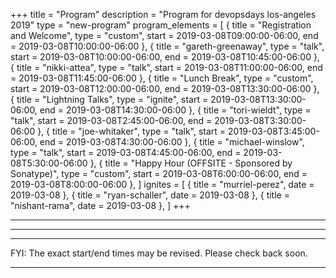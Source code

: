 +++
title = "Program"
description = "Program for devopsdays los-angeles 2019"
type = "new-program"
program_elements = [
    { title = "Registration and Welcome", type = "custom", start = 2019-03-08T09:00:00-06:00, end = 2019-03-08T10:00:00-06:00 },
    { title = "gareth-greenaway", type = "talk", start = 2019-03-08T10:00:00-06:00, end = 2019-03-08T10:45:00-06:00 },
    { title = "nikki-attea", type = "talk", start = 2019-03-08T11:00:00-06:00, end = 2019-03-08T11:45:00-06:00 },
    { title = "Lunch Break", type = "custom", start = 2019-03-08T12:00:00-06:00, end = 2019-03-08T13:30:00-06:00 },
    { title = "Lightning Talks", type = "ignite", start = 2019-03-08T13:30:00-06:00, end = 2019-03-08T14:30:00-06:00 },
    { title = "tori-wieldt", type = "talk", start = 2019-03-08T2:45:00-06:00, end = 2019-03-08T3:30:00-06:00 },
    { title = "joe-whitaker", type = "talk", start = 2019-03-08T3:45:00-06:00, end = 2019-03-08T4:30:00-06:00 },
    { title = "michael-winslow", type = "talk", start = 2019-03-08T4:45:00-06:00, end = 2019-03-08T5:30:00-06:00 },
    { title = "Happy Hour (OFFSITE - Sponsored by Sonatype)", type = "custom", start = 2019-03-08T6:00:00-06:00, end = 2019-03-08T8:00:00-06:00 },
]
ignites = [
    { title = "murriel-perez", date = 2019-03-08 },
    { title = "ryan-schaller", date = 2019-03-08 },
    { title = "nishant-rama", date = 2019-03-08 },
]
+++
<div class = "row">
  <div class = "col">
    <hr />
    <hr />
  </div>
</div>

<div class = "row">
  <div class = "col">
    <hr />
    FYI: The exact start/end times may be revised. Please check back soon.
    <hr />
  </div>
</div>
